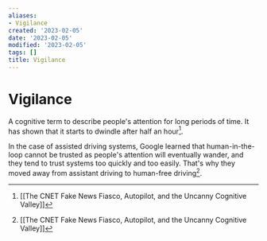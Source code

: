 ```yaml
---
aliases:
- Vigilance
created: '2023-02-05'
date: '2023-02-05'
modified: '2023-02-05'
tags: []
title: Vigilance
---
```


# Vigilance

A cognitive term to describe people's attention for long periods of time. It has shown that it starts to dwindle after half an hour[^1].

In the case of assisted driving systems, Google learned that human-in-the-loop cannot be trusted as people's attention will eventually wander, and they tend to trust systems too quickly and too easily. That's why they moved away from assistant driving to human-free driving[^1].

[^1]: [[The CNET Fake News Fiasco, Autopilot, and the Uncanny Cognitive Valley]]